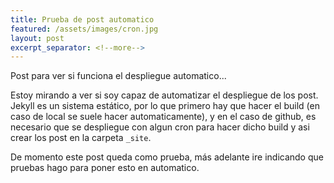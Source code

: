 ```yaml
---
title: Prueba de post automatico
featured: /assets/images/cron.jpg
layout: post
excerpt_separator: <!--more-->
---
```


Post para ver si funciona el despliegue automatico... <!--more-->

Estoy mirando a ver si soy capaz de automatizar el despliegue de los post. Jekyll es un sistema estático, por lo que primero
hay que hacer el build (en caso de local se suele hacer automaticamente), y en el caso de github, es necesario que se despliegue
con algun cron para hacer dicho build y asi crear los post en la carpeta `_site`.

De momento este post queda como prueba, más adelante ire indicando que pruebas hago para poner esto en automatico.